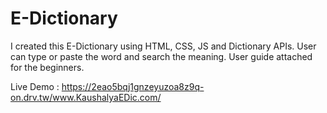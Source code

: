 # E-Dictionary
I created this E-Dictionary using HTML, CSS, JS and Dictionary APIs. User can type or paste the word and search the meaning. User guide attached for the beginners.  

Live Demo : https://2eao5bqj1gnzeyuzoa8z9q-on.drv.tw/www.KaushalyaEDic.com/ 
